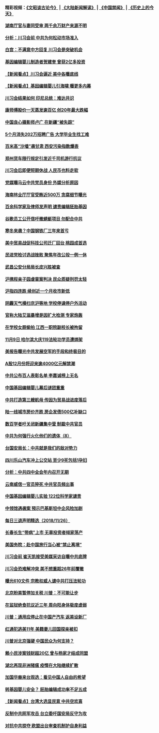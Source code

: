 #### 精彩视频：[《文昭谈古论今》](https://github.com/gfw-breaker/wenzhao/blob/master/README.md?t=11280031) | [《大陆新闻解读》](https://github.com/gfw-breaker/ntdtv-comedy/blob/master/README.md?t=11280031) | [《中国禁闻》](https://github.com/gfw-breaker/ntdtv-news/blob/master/README.md?t=11280031) | [《历史上的今天》](https://github.com/gfw-breaker/today-in-history/blob/master/README.md?t=11280031) 

#### [湖南厅官与妻同受审 两千余万财产来源不明](../pages/nsc413/n10877558.md?t=11280031) 

#### [分析：川习会前 中共为何松动市场准入](../pages/nsc413/n10877536.md?t=11280031) 

#### [白宫：不满意中方回复 川习会是突破机会](../pages/nsc413/n10877725.md?t=11280031) 

#### [基因编辑婴儿制造者贺建奎 曾获2亿多投资](../pages/nsc413/n10877634.md?t=11280031) 

#### [【新闻看点】川习会逼近 美中各曝底线](../pages/nsc413/n10877611.md?t=11280031) 

#### [【新闻看点】基因编辑婴儿引海啸 曝更多内幕](../pages/nsc413/n10877614.md?t=11280031) 

#### [川习会结果如何 印尼总统：难达共识](../pages/nsc413/n10877692.md?t=11280031) 

#### [康师傅股价一天蒸发逾百亿 创20年最大跌幅](../pages/nsc413/n10877629.md?t=11280031) 

#### [中国良心摄影师卢广 在新疆“被失踪”](../pages/nsc413/n10877423.md?t=11280031) 

#### [5个月消失202万招聘广告 大学毕业生找工难](../pages/nsc413/n10877544.md?t=11280031) 

#### [百米高“沙墙”袭甘肃 西安污染指数爆表](../pages/nsc413/n10876033.md?t=11280031) 

#### [郑州货车限行规定引发近千司机游行抗议](../pages/nsc413/n10877534.md?t=11280031) 

#### [川习会后即便短期休战 人民币也料走软](../pages/nsc413/n10877505.md?t=11280031) 

#### [党媒曝马云中共党员身份 外媒分析原因](../pages/nsc413/n10877436.md?t=11280031) 

#### [海南林业厅厅官受贿近500万 贪腐细节曝光](../pages/nsc413/n10877521.md?t=11280031) 

#### [百余科学家及律师发声明 谴责编辑胚胎基因](../pages/nsc413/n10877367.md?t=11280031) 

#### [谷歌员工公开信吁撤蜻蜓项目 勿配合中共](../pages/nsc413/n10877407.md?t=11280031) 

#### [寒冬来袭？中国钢铁厂三年来首亏](../pages/nsc413/n10877369.md?t=11280031) 

#### [美中贸易战促科技公司迁厂回台 桃园成首选](../pages/nsc413/n10876556.md?t=11280031) 

#### [民进党检讨选战挫败 聚焦年改公投一例一休](../pages/nsc413/n10877153.md?t=11280031) 

#### [武昌公安分局局长皮兴胜被查](../pages/nsc413/n10877074.md?t=11280031) 


#### [沪携程亲子园虐童案判决 民众质疑刑罚太轻](../pages/nsc413/n10876859.md?t=11280031) 

#### [沪指四连跌 续创近一个月收市新低](../pages/nsc413/n10876971.md?t=11280031) 

#### [阴霾天气横扫京沪等地 学校停课停户外活动](../pages/nsc413/n10876118.md?t=11280031) 

#### [官称大陆艾滋暴增是因扩大检测 专家炮轰](../pages/nsc413/n10875783.md?t=11280031) 

#### [在学校女厕偷拍 江西一职院副校长被拘留](../pages/nsc413/n10876841.md?t=11280031) 

#### [11月9日 哈尔滨大庆119法轮功学员遭绑架](../pages/nsc413/n10875026.md?t=11280031) 

#### [美报告曝光中共发展空军的手段和终极目的](../pages/nsc413/n10875744.md?t=11280031) 

#### [A股12月份将迎来逾4000亿元解禁潮](../pages/nsc413/n10876552.md?t=11280031) 

#### [中共公布百人表彰名单 李嘉诚榜上无名](../pages/nsc413/n10876338.md?t=11280031) 

#### [中国基因编辑婴儿幕后谜团重重](../pages/nsc413/n10876537.md?t=11280031) 

#### [中共打造第三艘航母 传因为贸易战进度落后](../pages/nsc413/n10876549.md?t=11280031) 

#### [陆一线城市房价齐跌 房企发债500亿补缺口](../pages/nsc413/n10875909.md?t=11280031) 

#### [数百学者吁关闭新疆集中营 制裁中共官员](../pages/nsc413/n10876142.md?t=11280031) 

#### [中共为何强行火化他们的遗体（8）](../pages/nsc413/n10872597.md?t=11280031) 

#### [台国安局长：中共就是我们的敌对势力](../pages/nsc413/n10876215.md?t=11280031) 

#### [四川乐山汽车冲上公交站 至少9死包括1孕妇](../pages/nsc413/n10876275.md?t=11280031) 

#### [分析：中共四中全会年内召开无期](../pages/nsc413/n10876104.md?t=11280031) 

#### [云南威信一官员猝死 中共官员频出事](../pages/nsc413/n10876114.md?t=11280031) 

#### [中国基因编辑婴儿实验 122位科学家谴责](../pages/nsc413/n10875883.md?t=11280031) 

#### [中领馆遇袭案 预示巴基斯坦中企风险加剧](../pages/nsc413/n10875640.md?t=11280031) 

#### [每日三退声明精选（2018/11/26）](../pages/nsc413/n10876232.md?t=11280031) 

#### [长春长生“带病”上市 无辜投资者倾家荡产](../pages/nsc413/n10875893.md?t=11280031) 

#### [美国务院：赴中国旅行当心被“禁止离境”](../pages/nsc413/n10875955.md?t=11280031) 

#### [川习会前 崔天凯接受美媒采访自曝中共底牌](../pages/nsc413/n10875588.md?t=11280031) 

#### [川习会恐难解冲突 美不想重蹈26年前覆辙](../pages/nsc413/n10875981.md?t=11280031) 

#### [曝光610文件 宗教权威人谴中共打压法轮功](../pages/nsc413/n10875809.md?t=11280031) 

#### [北京盼美暂停加关税 川普：不可能让步](../pages/nsc413/n10875808.md?t=11280031) 

#### [在监狱绝食抗议近三年 周向阳身体极度虚弱](../pages/nsc413/n10875406.md?t=11280031) 

#### [川普：通用应停止在中国产汽车 返美设新厂](../pages/nsc413/n10875814.md?t=11280031) 

#### [红通犯逃美11年 美籍妻儿回国探亲被扣](../pages/nsc413/n10875681.md?t=11280031) 

#### [川普对北京强硬 中国民众为何支持？](../pages/nsc413/n10875303.md?t=11280031) 

#### [赖小民涉案钱财超20亿 曾与杨家才结成同盟](../pages/nsc413/n10875756.md?t=11280031) 

#### [湖北再现非洲猪瘟 疫情在大陆继续扩散](../pages/nsc413/n10875776.md?t=11280031) 

#### [加国华裔来台观选：看见中国人自由的希望](../pages/nsc413/n10873253.md?t=11280031) 

#### [转基因婴儿安全？ 胚胎编辑成功率不足五成](../pages/nsc413/n10875491.md?t=11280031) 

#### [【新闻看点】台湾大选显民意 中共空欢喜](../pages/nsc413/n10875444.md?t=11280031) 

#### [反制中共网军攻击 台立委吁国安局反守为攻](../pages/nsc413/n10875214.md?t=11280031) 

#### [对抗中共掠夺 欧盟出台审查机制护自身利益](../pages/nsc413/n10875554.md?t=11280031) 

